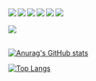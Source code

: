 ###
<img align="left" src="https://img.shields.io/badge/React-20232A?style=for-the-badge&logo=react&logoColor=61DAFB"/>
<img align="left" src="https://img.shields.io/badge/next.js-000000?style=for-the-badge&logo=next-dot-js&logoColor=white"/>
<img align="left" src="https://img.shields.io/badge/JavaScript-323330?style=for-the-badge&logo=javascript&logoColor=F7DF1E"/>
<img align="left" src="https://img.shields.io/badge/Java-ED8B00?style=for-the-badge&logo=java&logoColor=white"/>
<img align="left" src="https://img.shields.io/badge/Tailwind_CSS-38B2AC?style=for-the-badge&logo=tailwind-css&logoColor=white"/>
<img align="left" src="https://img.shields.io/badge/styled--components-DB7093?style=for-the-badge&logo=styled-components&logoColor=white"/>
<br />
<br />
<img align="center" src="https://img.shields.io/badge/Redux-593D88?style=for-the-badge&logo=redux&logoColor=white"/>

<br />
<br />



[![Anurag's GitHub stats](https://github-readme-stats.vercel.app/api?username=Nicolaas0&count_private=true&show_icons=true&theme=dracula)](https://github.com/anuraghazra/github-readme-stats)
  
[![Top Langs](https://github-readme-stats.vercel.app/api/top-langs/?username=Nicolaas0&theme=dracula&layout=compact)](https://github.com/anuraghazra/github-readme-stats)
